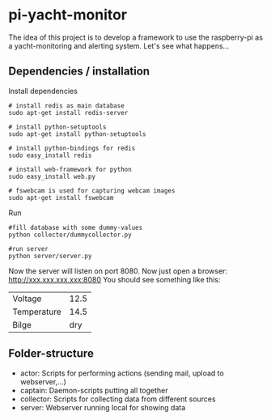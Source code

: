 pi-yacht-monitor
================

The idea of this project is to develop a framework to use the raspberry-pi as a yacht-monitoring and alerting system. Let's see what happens...

Dependencies / installation
---------------------------

Install dependencies
```
# install redis as main database
sudo apt-get install redis-server

# install python-setuptools
sudo apt-get install python-setuptools

# install python-bindings for redis
sudo easy_install redis

# install web-framework for python
sudo easy_install web.py

# fswebcam is used for capturing webcam images
sudo apt-get install fswebcam
```

Run
```
#fill database with some dummy-values
python collector/dummycollector.py

#run server
python server/server.py
```
Now the server will listen on port 8080. 
Now just open a browser: http://xxx.xxx.xxx.xxx:8080
You should see something like this:

|||
|---|---|
|Voltage|12.5|
|Temperature|14.5|
|Bilge|dry|

Folder-structure
-----------------
- actor: Scripts for performing actions (sending mail, upload to webserver,...)
- captain: Daemon-scripts putting all together
- collector: Scripts for collecting data from different sources
- server: Webserver running local for showing data

